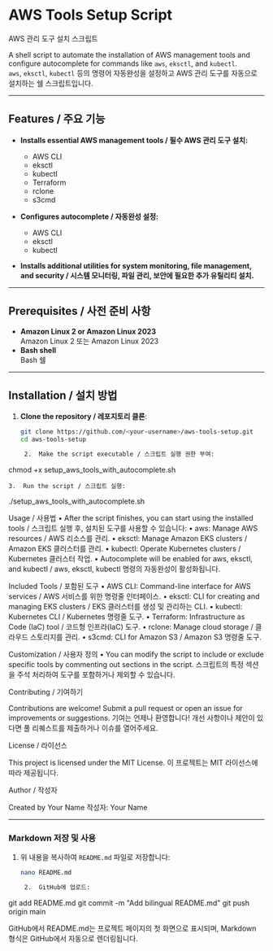 # AWS Tools Setup Script  
AWS 관리 도구 설치 스크립트

A shell script to automate the installation of AWS management tools and configure autocomplete for commands like `aws`, `eksctl`, and `kubectl`.  
`aws`, `eksctl`, `kubectl` 등의 명령어 자동완성을 설정하고 AWS 관리 도구를 자동으로 설치하는 쉘 스크립트입니다.

---

## Features / 주요 기능

- **Installs essential AWS management tools / 필수 AWS 관리 도구 설치:**
  - AWS CLI
  - eksctl
  - kubectl
  - Terraform
  - rclone
  - s3cmd

- **Configures autocomplete / 자동완성 설정:**
  - AWS CLI
  - eksctl
  - kubectl

- **Installs additional utilities for system monitoring, file management, and security / 시스템 모니터링, 파일 관리, 보안에 필요한 추가 유틸리티 설치.**

---

## Prerequisites / 사전 준비 사항

- **Amazon Linux 2 or Amazon Linux 2023**  
  Amazon Linux 2 또는 Amazon Linux 2023
- **Bash shell**  
  Bash 쉘

---

## Installation / 설치 방법

1. **Clone the repository / 레포지토리 클론**:
   ```bash
   git clone https://github.com/<your-username>/aws-tools-setup.git
   cd aws-tools-setup

	2.	Make the script executable / 스크립트 실행 권한 부여:

chmod +x setup_aws_tools_with_autocomplete.sh


	3.	Run the script / 스크립트 실행:

./setup_aws_tools_with_autocomplete.sh

Usage / 사용법
	•	After the script finishes, you can start using the installed tools / 스크립트 실행 후, 설치된 도구를 사용할 수 있습니다:
	•	aws: Manage AWS resources / AWS 리소스를 관리.
	•	eksctl: Manage Amazon EKS clusters / Amazon EKS 클러스터를 관리.
	•	kubectl: Operate Kubernetes clusters / Kubernetes 클러스터 작업.
	•	Autocomplete will be enabled for aws, eksctl, and kubectl / aws, eksctl, kubectl 명령의 자동완성이 활성화됩니다.

Included Tools / 포함된 도구
	•	AWS CLI: Command-line interface for AWS services / AWS 서비스를 위한 명령줄 인터페이스.
	•	eksctl: CLI for creating and managing EKS clusters / EKS 클러스터를 생성 및 관리하는 CLI.
	•	kubectl: Kubernetes CLI / Kubernetes 명령줄 도구.
	•	Terraform: Infrastructure as Code (IaC) tool / 코드형 인프라(IaC) 도구.
	•	rclone: Manage cloud storage / 클라우드 스토리지를 관리.
	•	s3cmd: CLI for Amazon S3 / Amazon S3 명령줄 도구.

Customization / 사용자 정의
	•	You can modify the script to include or exclude specific tools by commenting out sections in the script.
스크립트의 특정 섹션을 주석 처리하여 도구를 포함하거나 제외할 수 있습니다.

Contributing / 기여하기

Contributions are welcome! Submit a pull request or open an issue for improvements or suggestions.
기여는 언제나 환영합니다! 개선 사항이나 제안이 있다면 풀 리퀘스트를 제출하거나 이슈를 열어주세요.

License / 라이선스

This project is licensed under the MIT License.
이 프로젝트는 MIT 라이선스에 따라 제공됩니다.

Author / 작성자

Created by Your Name
작성자: Your Name

---

### **Markdown 저장 및 사용**
1. 위 내용을 복사하여 `README.md` 파일로 저장합니다:
   ```bash
   nano README.md

	2.	GitHub에 업로드:

git add README.md
git commit -m "Add bilingual README.md"
git push origin main



GitHub에서 README.md는 프로젝트 페이지의 첫 화면으로 표시되며, Markdown 형식은 GitHub에서 자동으로 렌더링됩니다.
